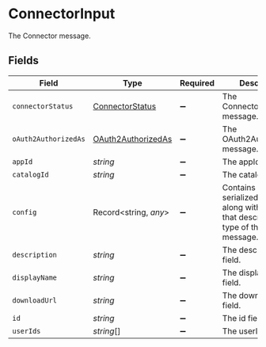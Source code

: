 # ConnectorInput

The Connector message.


## Fields

| Field                                                                                                          | Type                                                                                                           | Required                                                                                                       | Description                                                                                                    |
| -------------------------------------------------------------------------------------------------------------- | -------------------------------------------------------------------------------------------------------------- | -------------------------------------------------------------------------------------------------------------- | -------------------------------------------------------------------------------------------------------------- |
| `connectorStatus`                                                                                              | [ConnectorStatus](../../models/shared/connectorstatus.md)                                                      | :heavy_minus_sign:                                                                                             | The ConnectorStatus message.                                                                                   |
| `oAuth2AuthorizedAs`                                                                                           | [OAuth2AuthorizedAs](../../models/shared/oauth2authorizedas.md)                                                | :heavy_minus_sign:                                                                                             | The OAuth2AuthorizedAs message.                                                                                |
| `appId`                                                                                                        | *string*                                                                                                       | :heavy_minus_sign:                                                                                             | The appId field.                                                                                               |
| `catalogId`                                                                                                    | *string*                                                                                                       | :heavy_minus_sign:                                                                                             | The catalogId field.                                                                                           |
| `config`                                                                                                       | Record<string, *any*>                                                                                          | :heavy_minus_sign:                                                                                             | Contains an arbitrary serialized message along with a @type that describes the type of the serialized message. |
| `description`                                                                                                  | *string*                                                                                                       | :heavy_minus_sign:                                                                                             | The description field.                                                                                         |
| `displayName`                                                                                                  | *string*                                                                                                       | :heavy_minus_sign:                                                                                             | The displayName field.                                                                                         |
| `downloadUrl`                                                                                                  | *string*                                                                                                       | :heavy_minus_sign:                                                                                             | The downloadUrl field.                                                                                         |
| `id`                                                                                                           | *string*                                                                                                       | :heavy_minus_sign:                                                                                             | The id field.                                                                                                  |
| `userIds`                                                                                                      | *string*[]                                                                                                     | :heavy_minus_sign:                                                                                             | The userIds field.                                                                                             |